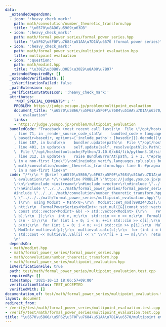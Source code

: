 ```yaml
---
data:
  _extendedDependsOn:
  - icon: ':heavy_check_mark:'
    path: math/convolution/number_theoretic_transform.hpp
    title: "\u6570\u8AD6\u5909\u63DB"
  - icon: ':heavy_check_mark:'
    path: math/formal_power_series/formal_power_series.hpp
    title: "\u5F62\u5F0F\u7684\u51AA\u7D1A\u6570 (formal power series)"
  - icon: ':heavy_check_mark:'
    path: math/formal_power_series/multipoint_evaluation.hpp
    title: multipoint evaluation
  - icon: ':question:'
    path: math/modint.hpp
    title: "\u30E2\u30B8\u30E5\u30E9\u8A08\u7B97"
  _extendedRequiredBy: []
  _extendedVerifiedWith: []
  _isVerificationFailed: false
  _pathExtension: cpp
  _verificationStatusIcon: ':heavy_check_mark:'
  attributes:
    '*NOT_SPECIAL_COMMENTS*': ''
    PROBLEM: https://judge.yosupo.jp/problem/multipoint_evaluation
    document_title: "\u6570\u5B66/\u5F62\u5F0F\u7684\u51AA\u7D1A\u6570/multipoint\
      \ evaluation"
    links:
    - https://judge.yosupo.jp/problem/multipoint_evaluation
  bundledCode: "Traceback (most recent call last):\n  File \"/opt/hostedtoolcache/Python/3.10.0/x64/lib/python3.10/site-packages/onlinejudge_verify/documentation/build.py\"\
    , line 71, in _render_source_code_stat\n    bundled_code = language.bundle(stat.path,\
    \ basedir=basedir, options={'include_paths': [basedir]}).decode()\n  File \"/opt/hostedtoolcache/Python/3.10.0/x64/lib/python3.10/site-packages/onlinejudge_verify/languages/cplusplus.py\"\
    , line 187, in bundle\n    bundler.update(path)\n  File \"/opt/hostedtoolcache/Python/3.10.0/x64/lib/python3.10/site-packages/onlinejudge_verify/languages/cplusplus_bundle.py\"\
    , line 401, in update\n    self.update(self._resolve(pathlib.Path(included), included_from=path))\n\
    \  File \"/opt/hostedtoolcache/Python/3.10.0/x64/lib/python3.10/site-packages/onlinejudge_verify/languages/cplusplus_bundle.py\"\
    , line 312, in update\n    raise BundleErrorAt(path, i + 1, \"#pragma once found\
    \ in a non-first line\")\nonlinejudge_verify.languages.cplusplus_bundle.BundleErrorAt:\
    \ math/convolution/number_theoretic_transform.hpp: line 6: #pragma once found\
    \ in a non-first line\n"
  code: "/*\r\n * @brief \u6570\u5B66/\u5F62\u5F0F\u7684\u51AA\u7D1A\u6570/multipoint\
    \ evaluation\r\n */\r\n#define PROBLEM \"https://judge.yosupo.jp/problem/multipoint_evaluation\"\
    \r\n\r\n#include <iostream>\r\n#include <vector>\r\n#include \"../../../math/modint.hpp\"\
    \r\n#include \"../../../math/formal_power_series/formal_power_series.hpp\"\r\n\
    #include \"../../../math/convolution/number_theoretic_transform.hpp\"\r\n#include\
    \ \"../../../math/formal_power_series/multipoint_evaluation.hpp\"\r\n\r\nint main()\
    \ {\r\n  using ModInt = MInt<0>;\r\n  ModInt::set_mod(998244353);\r\n  NumberTheoreticTransform<0>\
    \ ntt;\r\n  FormalPowerSeries<ModInt>::set_mul([&](const std::vector<ModInt> &a,\
    \ const std::vector<ModInt> &b) -> std::vector<ModInt> {\r\n    return ntt.convolution(a,\
    \ b);\r\n  });\r\n  int n, m;\r\n  std::cin >> n >> m;\r\n  FormalPowerSeries<ModInt>\
    \ c(n - 1);\r\n  for (int i = 0; i < n; ++i) std::cin >> c[i];\r\n  std::vector<ModInt>\
    \ p(m);\r\n  for (int i = 0; i < m; ++i) std::cin >> p[i];\r\n  MultipointEvaluation<FormalPowerSeries,\
    \ ModInt> multieval(p);\r\n  multieval.calc(c);\r\n  for (int i = 0; i < m; ++i)\
    \ std::cout << multieval.val[i] << \" \\n\"[i + 1 == m];\r\n  return 0;\r\n}\r\
    \n"
  dependsOn:
  - math/modint.hpp
  - math/formal_power_series/formal_power_series.hpp
  - math/convolution/number_theoretic_transform.hpp
  - math/formal_power_series/multipoint_evaluation.hpp
  isVerificationFile: true
  path: test/math/formal_power_series/multipoint_evaluation.test.cpp
  requiredBy: []
  timestamp: '2021-10-13 18:06:57+09:00'
  verificationStatus: TEST_ACCEPTED
  verifiedWith: []
documentation_of: test/math/formal_power_series/multipoint_evaluation.test.cpp
layout: document
redirect_from:
- /verify/test/math/formal_power_series/multipoint_evaluation.test.cpp
- /verify/test/math/formal_power_series/multipoint_evaluation.test.cpp.html
title: "\u6570\u5B66/\u5F62\u5F0F\u7684\u51AA\u7D1A\u6570/multipoint evaluation"
---
```

